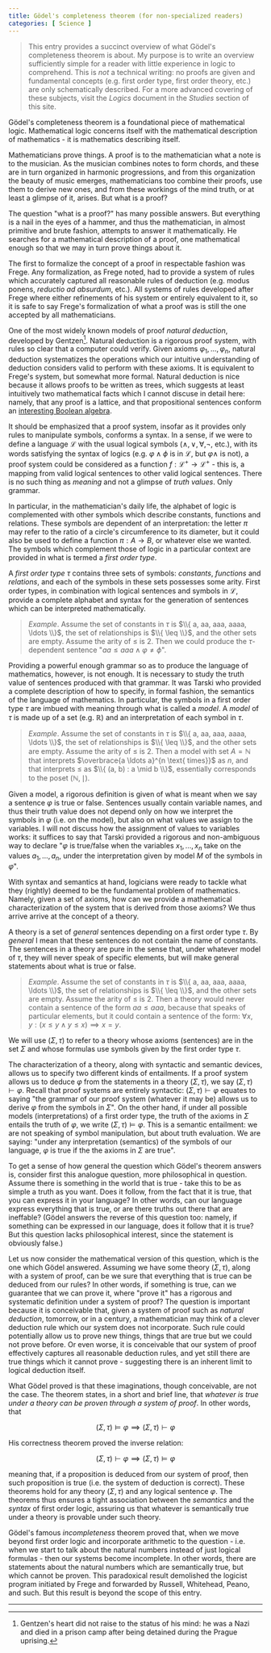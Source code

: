 ```yaml
---
title: Gödel's completeness theorem (for non-specialized readers)
categories: [ Science ]
---
```



> This entry provides a succinct overview of what Gödel's completeness theorem is
about. My purpose is to write an overview sufficiently simple for a reader with
little experience in logic to comprehend. This is *not* a technical writing:
no proofs are given and fundamental concepts (e.g. first order type, first order
theory, etc.) are only schematically described. For a more advanced covering of
these subjects, visit the *Logics* document in the *Studies* section of this
site.

Gödel's completeness theorem is a foundational piece of mathematical logic.
Mathematical logic concerns itself with the mathematical description of
mathematics - it is mathematics describing itself. 

Mathematicians prove things. A proof is to the mathematician what a
note is to the musician. As the musician combines notes to form chords, and these
are in turn organized in harmonic progressions, and from this organization the
beauty of music emerges, mathematicians too combine their proofs, use them
to derive new ones, and from these workings of the mind truth, or at least a
glimpse of it, arises. But what is a proof?

The question "what is a proof?" has many possible answers. But everything is a
nail in the eyes of a hammer, and thus the mathematician, in almost primitive
and brute fashion, attempts to answer it mathematically. He searches for a
mathematical description of a proof, one mathematical enough so that we may in
turn prove things about it.

The first to formalize the concept of a proof in respectable fashion was Frege.
Any formalization, as Frege noted, had to provide a system of rules which
accurately captured all reasonable rules of deduction (e.g. modus ponens,
*reductio ad absurdum*, etc.). All systems of rules developed after Frege where
either refinements of his system or entirely equivalent to it, so it is safe to
say Frege's formalization of what a proof was is still the one accepted by all
mathematicians. 

One of the most widely known models of proof  *natural deduction*, developed by
Gentzen[^1]. Natural deduction is a rigorous proof system, with rules so clear
that a computer could verify. Given axioms $\varphi_1, \ldots, \varphi_n$,
natural deduction systematizes the operations which our intuitive understanding
of deduction considers valid to perform with these axioms. It is equivalent to 
Frege's system, but somewhat more formal. Natural deduction is nice because it
allows proofs to be written as trees, which suggests at least intuitively two 
mathematical facts which I cannot discuse in detail here: namely, that any proof 
is a lattice, and that propositional sentences conform an [interesting Boolean algebra](https://en.wikipedia.org/wiki/Lindenbaum%E2%80%93Tarski_algebra).

It should be emphasized that a proof system, insofar as it provides only rules
to manipulate symbols, conforms a syntax. In a sense, if we were to define a
language $\mathcal{L}$ with the usual logical symbols ($\land, \lor, \forall,
\neg$, etc.), with its words satisfying the syntax of logics (e.g. $\varphi
\land \phi$ is in $\mathcal{L}$, but $\varphi \land$ is not), a proof system
could be considered as a function $f : \mathcal{L}^+ \to \mathcal{L}^+$ - this
is, a mapping from valid logical sentences to other valid logical sentences.
There is no such thing as *meaning* and not a glimpse of *truth values*. Only
grammar.

In particular, in the mathematician's daily life, the alphabet of logic is
complemented with other symbols which describe constants, functions and
relations. These symbols are dependent of an interpretation: the letter $\pi$
may refer to the ratio of a circle's circumference to its diameter, but it
could also be used to define a function $\pi : A \to B$, or whatever else we
wanted. The symbols which complement those of logic in a particular context 
are provided in what is termed a *first order type*.

A *first order type* $\tau$ contains three sets of symbols: *constants*,
*functions* and *relations*, and each of the symbols in these sets possesses
some arity. First order types, in combination with logical sentences and
symbols in $\mathcal{L}$, provide a complete alphabet and syntax for the
generation of sentences which can be interpreted mathematically. 

> *Example*. Assume the set of constants in $\tau$ is $\\{ a, aa, aaa, aaaa, \ldots \\}$,
> the set of relationships is $\\{ \leq \\}$, and the other sets are empty. Assume the 
arity of $\leq$ is $2$. Then we
> could produce the $\tau$-dependent sentence "$aa \leq aaa \land \varphi \neq \phi$".

Providing a powerful enough grammar so as to produce the language of
mathematics, however, is not enough. It is necessary to study the truth value
of sentences produced with that grammar. It was Tarski who provided a complete
description of how to specify, in formal fashion, the semantics of the language
of mathematics. In particular, the symbols in a first order type $\tau$ are
imbued with meaning through what is called a *model*. A *model* of $\tau$ is
made up of a set (e.g. $\mathbb{R}$) and an interpretation of each symbol in
$\tau$.  

> *Example*. Assume the set of constants in $\tau$ is $\\{ a, aa, aaa, aaaa, \ldots \\}$,
> the set of relationships is $\\{ \leq \\}$, and the other sets are empty. Assume 
the arity of $\leq$ is $2$. Then a model with set $A = \mathbb{N}$
that interprets $\overbrace{a \ldots a}^{n \text{ times}}$ as $n$, and that interprets 
$\leq$ as $\\{ (a, b) : a \mid b \\}$, essentially corresponds to the poset $(\mathbb{N}, \mid)$.

Given a model, a rigorous definition is given of what is meant when we say a
sentence $\varphi$ is true or false. Sentences usually contain variable names,
and thus their truth value does not depend only on how we interpret the symbols
in $\varphi$ (i.e. on the model), but also on what values we assign to the
variables. I will not discuss how the assignment of values to variables works: 
it suffices to say that Tarski provided a rigorous and non-ambiguous
way to declare "$\varphi$ is true/false when the variables $x_1, \ldots, x_n$
take on the values $a_1, \ldots, a_n$, under the interpretation given by model
$M$ of the symbols in $\varphi$".

With syntax and semantics at hand, logicians were ready to tackle what they
(rightly) deemed to be the fundamental problem of mathematics. Namely, given 
a set of axioms, how can we provide a mathematical characterization of the 
system that is derived from those axioms? We thus arrive arrive at the concept
of a theory. 

A theory is a set of *general* sentences depending on a first
order type $\tau$. By *general* I mean that these sentences do not contain the
name of constants. The sentences in a theory are pure in the sense that, under
whatever model of $\tau$, they will never speak of specific elements, but will
make general statements about what is true or false. 

> *Example*. Assume the set of constants in $\tau$ is $\\{ a, aa, aaa, aaaa, \ldots
> \\}$, the set of relationships is $\\{ \leq \\}$, and the other sets are
> empty. Assume the arity of $\leq$ is $2$. Then a theory would never contain a sentence 
> of the form $aa \leq aaa$, because that speaks of particular elements, but it could 
> contain a sentence of the form: $\forall x, y: (x \leq y \land y \leq x) \implies x = y$.

We will use $(\Sigma, \tau)$ to refer to a theory whose axioms (sentences) are
in the set $\Sigma$ and whose formulas use symbols given by the first order type $\tau$.

The characterization of a theory, along with syntactic and semantic devices,
allows us to specify two different kinds of entailments. If a proof system allows us to deduce $\varphi$ from the statements in a theory
$(\Sigma, \tau)$, we say $(\Sigma, \tau) \vdash \varphi$. Recall that proof
systems are entirely syntactic: $(\Sigma, \tau) \vdash \varphi$ equates to
saying "the grammar of our proof system (whatever it may be) allows us to
derive $\varphi$ from the symbols in $\Sigma$". On the other hand, if under all
possible models (interpretations) of a first order type, the truth of the
axioms in $\Sigma$ entails the truth of $\varphi$, we write $(\Sigma, \tau)
\vDash \varphi$. This is a semantic entailment: we are not speaking of symbol
manipulation, but about truth evaluation. We are saying: "under any
interpretation (semantics) of the symbols of our language, $\varphi$ is true
if the the axioms in $\Sigma$ are true".

To get a sense of how general the question which Gödel's theorem answers is,
consider first this analogue question, more philosophical in question. Assume
there is something in the world that is true - take this to be as simple a
truth as you want. Does it follow, from the fact that it is true, that you can 
express it in your language? In other words, can our language express everything 
that is true, or are there truths out there that are ineffable? (Gödel answers 
the reverse of this question too: namely, if something can be expressed in our language,
does it follow that it is true? But this question lacks philosophical interest, since 
the statement is obviously false.) 

Let us now consider the mathematical version of this question, which is the one 
which Gödel answered. Assuming we have some theory $(\Sigma, \tau)$, along with 
a system of proof, can be we sure that everything that is true can be deduced from 
our rules? In other words, if something is true, can we guarantee that we can
prove it, where "prove it" has a rigorous and systematic definition under a
system of proof? The question is important because it is conceivable that,
given a system of proof such as *natural deduction*, tomorrow, or in a century,
a mathematician may think of a clever deduction rule which our system does not
incorporate. Such rule could potentially allow us to prove new things, things
that are true but we could not prove before. Or even worse, it is conceivable 
that our system of proof effectively captures all reasonable deduction rules,
and yet still there are true things which it cannot prove - suggesting there is 
an inherent limit to logical deduction itself. 

What Gödel proved is that these imaginations, though conceivable, are not the
case. The theorem states, in a short and brief line, that *whatever is true
under a theory can be proven through a system of proof*. In other words, that

$$
(\Sigma, \tau) \vDash \varphi \implies (\Sigma, \tau) \vdash \varphi
$$

His correctness theorem proved the inverse relation: 

$$
(\Sigma, \tau) \vdash \varphi \implies (\Sigma, \tau) \vDash \varphi
$$

meaning that, if a proposition is deduced from our system of proof, then such
proposition is true (i.e. the system of deduction is correct). These theorems
hold for any theory $(\Sigma, \tau)$ and any logical sentence $\varphi$. The theorems
thus ensures a tight association between the *semantics* and the *syntax* of
first order logic, assuring us that whatever is semantically true under a
theory is provable under such theory.

Gödel's famous *incompleteness* theorem proved that, when we move beyond first 
order logic and incorporate arithmetic to the question - i.e. when we start to 
talk about the natural numbers instead of just logical formulas - then our 
systems become incomplete. In other words, there are statements about the natural 
numbers which are semantically true, but which cannot be proven. This paradoxical 
result demolished the logicist program initiated by Frege and forwarded by Russell,
Whitehead, Peano, and such. But this result is beyond the scope of this entry.










---



[^1]: Gentzen's heart did not raise to the status of his mind: he was a Nazi 
and died in a prison camp after being detained during the Prague uprising.
